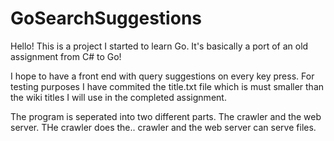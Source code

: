 # GoSearchSuggestions

Hello! This is a project I started to learn Go. It's basically a port of an old assignment from C# to Go!

I hope to have a front end with query suggestions on every key press. For testing purposes I have commited the title.txt file which is must smaller than the wiki titles I will use in the completed assignment.

The program is seperated into two different parts. The crawler and the web server. THe crawler does the.. crawler and the web server can serve files. 
